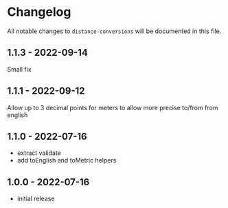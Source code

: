 # Changelog

All notable changes to `distance-conversions` will be documented in this file.

## 1.1.3 - 2022-09-14

Small fix

## 1.1.1 - 2022-09-12

Allow up to 3 decimal points for meters to allow more precise to/from from english

## 1.1.0 - 2022-07-16

- extract validate
- add toEnglish and toMetric helpers

## 1.0.0 - 2022-07-16

- initial release

